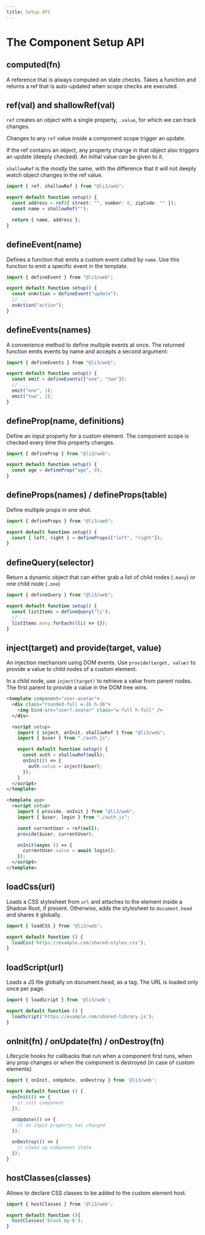 ```yaml
---
title: Setup API
---
```


# The Component Setup API

## computed(fn)

A reference that is always computed on state checks. Takes a function and returns a ref that is auto-updated when scope checks are executed.

## ref(val) and shallowRef(val)

`ref` creates an object with a single property, `.value`, for which we can track changes.

Changes to any `ref` value inside a component scope trigger an update.

If the ref contains an object, any property change in that object also triggers an update (deeply checked).
An initial value can be given to it.

`shallowRef` is the mostly the same, with the difference that it will not deeply watch object changes in the ref value.

```ts
import { ref, shallowRef } from "@li3/web";

export default function setup() {
  const address = ref({ street: "", number: 0, zipCode: "" });
  const name = shallowRef("");

  return { name, address };
}
```

## defineEvent(name)

Defines a function that emits a custom event called by `name`. Use this function to emit a specific event in the template.

```ts
import { defineEvent } from "@li3/web";

export default function setup() {
  const onAction = defineEvent("update");
  // ...
  onAction("action");
}
```

## defineEvents(names)

A convenience method to define multiple events at once. The returned function emits events by name and accepts a second argument:

```ts
import { defineEvents } from "@li3/web";

export default function setup() {
  const emit = defineEvents(["one", "two"]);
  // ...
  emit("one", 1);
  emit("two", 2);
}
```

## defineProp(name, definitions)

Define an input property for a custom element.
The component scope is checked every time this property changes.

```ts
import { defineProp } from "@li3/web";

export default function setup() {
  const age = defineProp("age", 0);
}
```

## defineProps(names) / defineProps(table)

Define multiple props in one shot.

```ts
import { defineProps } from "@li3/web";

export default function setup() {
  const { left, right } = defineProps(["left", "right"]);
}
```

## defineQuery(selector)

Return a dynamic object that can either grab a list of child nodes (`.many`) or one child node (`.one`)

```ts
import { defineQuery } from "@li3/web";

export default function setup() {
  const listItems = defineQuery("li");
  // ...
  listItems.many.forEach((li) => {});
}
```

## inject(target) and provide(target, value)

An injection mechanism using DOM events. Use `provide(target, value)` to provide a value to child nodes of a custom element.

In a child node, use `inject(target)` to retrieve a value from parent nodes. The first parent to provide a value in the DOM tree wins.

```html
<template component="user-avatar">
  <div class="rounded-full w-16 h-16">
    <img bind-src="user?.avatar" class="w-full h-full" />
  </div>

  <script setup>
    import { inject, onInit, shallowRef } from "@li3/web";
    import { $user } from "./auth.js";

    export default function setup() {
      const auth = shallowRef(null);
      onInit(() => {
        auth.value = inject($user);
      });
    }
  </script>
</template>

<template app>
  <script setup>
    import { provide, onInit } from "@li3/web";
    import { $user, login } from "./auth.js";

    const currentUser = ref(null);
    provide($user, currentUser);

    onInit(async () => {
      currentUser.value = await login();
    });
  </script>
</template>
```

## loadCss(url)

Loads a CSS stylesheet from `url` and attaches to the element inside a Shadow Root, if present.
Otherwise, adds the stylesheet to `document.head` and shares it globally.

```js
import { loadCSS } from '@li3/web';

export default function () {
  loadCss('https://example.com/shared-styles.css');
}
```

## loadScript(url)

Loads a JS file globally on document.head, as a tag.
The URL is loaded only once per page.

```js
import { loadScript } from '@li3/web';

export default function () {
  loadScript('https://example.com/shared-library.js');
}
```

## onInit(fn) / onUpdate(fn) / onDestroy(fn)

Lifecycle hooks for callbacks that run when a component first runs, when any prop changes or when the component is destroyed (in case of custom elements)

```js
import { onInit, onUpdate, onDestroy } from '@li3/web';

export default function () {
  onInit(() => {
    // init component
  });

  onUpdate(() => {
    // an input property has changed
  });

  onDestroy(() => {
    // clean up component state
  });
}
```

## hostClasses(classes)

Allows to declare CSS classes to be added to the custom element host.

```js
import { hostClasses } from '@li3/web';

export default function (){
  hostClasses('block my-6');
}
```
